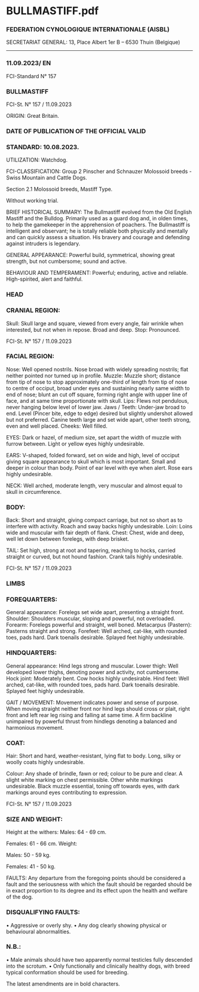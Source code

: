 # BULLMASTIFF.pdf


### FEDERATION CYNOLOGIQUE INTERNATIONALE (AISBL)


SECRETARIAT GENERAL: 13, Place Albert 1er  B – 6530 Thuin (Belgique)
______________________________________________________________________________


### 11.09.2023/ EN



FCI-Standard N° 157

### BULLMASTIFF




FCI-St. N° 157 / 11.09.2023

ORIGIN: Great Britain.

### DATE OF PUBLICATION OF THE OFFICIAL VALID



### STANDARD: 10.08.2023.



UTILIZATION: Watchdog.

FCI-CLASSIFICATION: Group 2
Pinscher and Schnauzer
Molossoid breeds - Swiss
Mountain and Cattle Dogs.

Section 2.1 Molossoid breeds, Mastiff
Type.

Without working trial.

BRIEF HISTORICAL SUMMARY: The Bullmastiff evolved from
the Old English Mastiff and the Bulldog. Primarily used as a guard
dog and, in olden times, to help the gamekeeper in the apprehension
of poachers. The Bullmastiff is intelligent and observant; he is totally
reliable both physically and mentally and can quickly assess a
situation. His bravery and courage and defending against intruders is
legendary.

GENERAL APPEARANCE: Powerful build, symmetrical, showing
great strength, but not cumbersome; sound and active.

BEHAVIOUR AND TEMPERAMENT: Powerful; enduring, active
and reliable. High-spirited, alert and faithful.

### HEAD



### CRANIAL REGION:


Skull: Skull large and square, viewed from every angle, fair wrinkle
when interested, but not when in repose. Broad and deep.
Stop: Pronounced.




FCI-St. N° 157 / 11.09.2023

### FACIAL REGION:


Nose: Well opened nostrils. Nose broad with widely spreading
nostrils; flat neither pointed nor turned up in profile.
Muzzle: Muzzle short; distance from tip of nose to stop approximately
one-third of length from tip of nose to centre of occiput, broad under
eyes and sustaining nearly same width to end of nose; blunt an cut off
square, forming right angle with upper line of face, and at same time
proportionate with skull.
Lips: Flews not pendulous, never hanging below level of lower jaw.
Jaws / Teeth: Under-jaw broad to end. Level (Pincer bite, edge to
edge) desired but slightly undershot allowed but not preferred.  Canine
teeth large and set wide apart, other teeth strong, even and well placed.
Cheeks: Well filled.

EYES: Dark or hazel, of medium size, set apart the width of muzzle
with furrow between. Light or yellow eyes highly undesirable.

EARS: V-shaped, folded forward, set on wide and high, level of
occiput giving square appearance to skull which is most important.
Small and deeper in colour than body.  Point of ear level with eye
when alert.  Rose ears highly undesirable.

NECK: Well arched, moderate length, very muscular and almost
equal to skull in circumference.

### BODY:


Back: Short and straight, giving compact carriage, but not so short as
to interfere with activity. Roach and sway backs highly undesirable.
Loin: Loins wide and muscular with fair depth of flank.
Chest: Chest, wide and deep, well let down between forelegs, with
deep brisket.

TAIL: Set high, strong at root and tapering, reaching to hocks, carried
straight or curved, but not hound fashion. Crank tails highly
undesirable.




FCI-St. N° 157 / 11.09.2023

### LIMBS



### FOREQUARTERS:


General appearance:  Forelegs set wide apart, presenting a straight
front.
Shoulder: Shoulders muscular, sloping and powerful, not overloaded.
Forearm: Forelegs powerful and straight, well boned.
Metacarpus (Pastern): Pasterns straight and strong.
Forefeet: Well arched, cat-like, with rounded toes, pads hard. Dark
toenails desirable. Splayed feet highly undesirable.

### HINDQUARTERS:


General appearance: Hind legs strong and muscular.
Lower thigh: Well developed lower thighs, denoting power and
activity, not cumbersome.
Hock joint: Moderately bent. Cow hocks highly undesirable.
Hind feet: Well arched, cat-like, with rounded toes, pads hard. Dark
toenails desirable. Splayed feet highly undesirable.

GAIT / MOVEMENT: Movement indicates power and sense of
purpose. When moving straight neither front nor hind legs should
cross or plait, right front and left rear leg rising and falling at same
time. A firm backline unimpaired by powerful thrust from hindlegs
denoting a balanced and harmonious movement.

### COAT:


Hair: Short and hard, weather-resistant, lying flat to body. Long, silky
or woolly coats highly undesirable.

Colour: Any shade of brindle, fawn or red; colour to be pure and clear.
A slight white marking on chest permissible. Other white markings
undesirable. Black muzzle essential, toning off towards eyes, with
dark markings around eyes contributing to expression.




FCI-St. N° 157 / 11.09.2023

### SIZE AND WEIGHT:


Height at the withers:  Males:
64 - 69 cm.

Females:  61 - 66 cm.
Weight:

Males:
50 - 59 kg.


Females: 41 - 50 kg.

FAULTS: Any departure from the foregoing points should be
considered a fault and the seriousness with which the fault should be
regarded should be in exact proportion to its degree and its effect upon
the health and welfare of the dog.


### DISQUALIFYING FAULTS:


•
Aggressive or overly shy.
•
Any dog clearly showing physical or behavioural abnormalities.

### N.B.:


•   Male animals should have two apparently normal testicles fully
descended into the scrotum.
•   Only functionally and clinically healthy dogs, with breed typical
conformation should be used for breeding.


The latest amendments are in bold characters.






